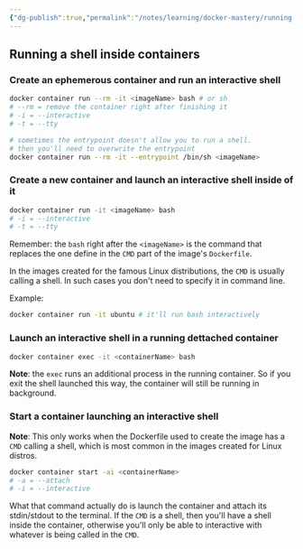 ```yaml
---
{"dg-publish":true,"permalink":"/notes/learning/docker-mastery/running-a-shell-inside-containers/"}
---
```


## Running a shell inside containers

### Create an ephemerous container and run an interactive shell

```sh
docker container run --rm -it <imageName> bash # or sh
# --rm = remove the container right after finishing it
# -i = --interactive
# -t = --tty

# sometimes the entrypoint doesn't allow you to run a shell.
# then you'll need to overwrite the entrypoint
docker container run --rm -it --entrypoint /bin/sh <imageName>
```

### Create a new container and launch an interactive shell inside of it

```sh
docker container run -it <imageName> bash
# -i = --interactive
# -t = --tty
```

Remember: the `bash` right after the `<imageName>` is the command that replaces the one define in the `CMD` part of the image's `Dockerfile`.

In the images created for the famous Linux distributions, the `CMD` is usually calling a shell. In such cases you don't need to specify it in command line.

Example:
```sh
docker container run -it ubuntu # it'll run bash interactively
```

### Launch an interactive shell in a running dettached container

```sh
docker container exec -it <containerName> bash
```

**Note**: the `exec` runs an additional process in the running container. So if you exit the shell launched this way, the container will still be running in background.

### Start a container launching an interactive shell

**Note**: This only works when the Dockerfile used to create the image has a `CMD` calling a shell, which is most common in the images created for Linux distros.

```sh
docker container start -ai <containerName>
# -a = --attach
# -i = --interactive
```

What that command actually do is launch the container and attach its stdin/stdout to the terminal. If the `CMD` is a shell, then you'll have a shell inside the container, otherwise you'll only be able to interactive with whatever is being called in the `CMD`.